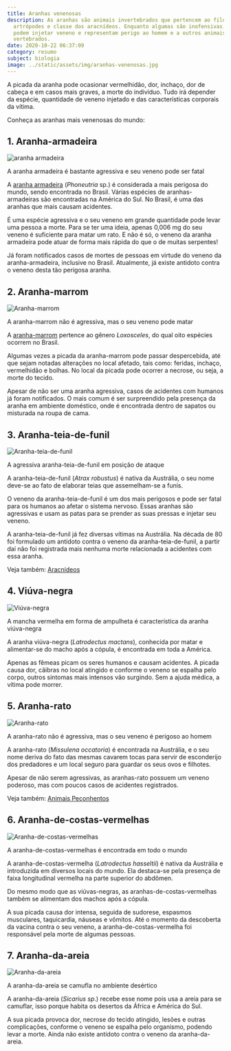 ```yaml
---
title: Aranhas venenosas
description: As aranhas são animais invertebrados que pertencem ao filo dos
  artrópodes e classe dos aracnídeos. Enquanto algumas são inofensivas, outras
  podem injetar veneno e representam perigo ao homem e a outros animais
  vertebrados.
date: 2020-10-22 06:37:09
category: resumo
subject: biologia
image: ../static/assets/img/aranhas-venenosas.jpg
---
```

A picada da aranha pode ocasionar vermelhidão, dor, inchaço, dor de cabeça e em casos mais graves, a morte do indivíduo. Tudo irá depender da espécie, quantidade de veneno injetado e das características corporais da vítima.

Conheça as aranhas mais venenosas do mundo:

## 1. Aranha-armadeira

![aranha armadeira](https://static.todamateria.com.br/upload/ar/ma/armadeira-0.jpg)

A aranha armadeira é bastante agressiva e seu veneno pode ser fatal

A [aranha armadeira](https://www.todamateria.com.br/aranha-armadeira/) (*Phoneutria* sp.) é considerada a mais perigosa do mundo, sendo encontrada no Brasil. Várias espécies de aranhas-armadeiras são encontradas na América do Sul. No Brasil, é uma das aranhas que mais causam acidentes.

É uma espécie agressiva e o seu veneno em grande quantidade pode levar uma pessoa a morte. Para se ter uma ideia, apenas 0,006 mg do seu veneno é suficiente para matar um rato. E não é só, o veneno da aranha armadeira pode atuar de forma mais rápida do que o de muitas serpentes!

Já foram notificados casos de mortes de pessoas em virtude do veneno da aranha-armadeira, inclusive no Brasil. Atualmente, já existe antidoto contra o veneno desta tão perigosa aranha.

## 2. Aranha-marrom

![Aranha-marrom](https://static.todamateria.com.br/upload/ar/an/aranhamarrom1.jpg)

A aranha-marrom não é agressiva, mas o seu veneno pode matar

A [aranha-marrom](https://www.todamateria.com.br/aranha-marrom/) pertence ao gênero *Loxosceles*, do qual oito espécies ocorrem no Brasil.

Algumas vezes a picada da aranha-marrom pode passar despercebida, até que sejam notadas alterações no local afetado, tais como: feridas, inchaço, vermelhidão e bolhas. No local da picada pode ocorrer a necrose, ou seja, a morte do tecido.

Apesar de não ser uma aranha agressiva, casos de acidentes com humanos já foram notificados. O mais comum é ser surpreendido pela presença da aranha em ambiente doméstico, onde é encontrada dentro de sapatos ou misturada na roupa de cama.

## 3. Aranha-teia-de-funil

![Aranha-teia-de-funil](https://static.todamateria.com.br/upload/ar/an/aranhateiadefunil.jpg)

A agressiva aranha-teia-de-funil em posição de ataque

A aranha-teia-de-funil (*Atrax robustus*) é nativa da Austrália, o seu nome deve-se ao fato de elaborar teias que assemelham-se a funis.

O veneno da aranha-teia-de-funil é um dos mais perigosos e pode ser fatal para os humanos ao afetar o sistema nervoso. Essas aranhas são agressivas e usam as patas para se prender as suas pressas e injetar seu veneno.

A aranha-teia-de-funil já fez diversas vítimas na Austrália. Na década de 80 foi formulado um antídoto contra o veneno da aranha-teia-de-funil, a partir daí não foi registrada mais nenhuma morte relacionada a acidentes com essa aranha.

Veja também: [Aracnídeos](https://www.todamateria.com.br/aracnideos/)

## 4. Viúva-negra

![Viúva-negra](https://static.todamateria.com.br/upload/vi/uv/viuvanegra.jpg)

A mancha vermelha em forma de ampulheta é característica da aranha viúva-negra

A aranha viúva-negra (*Latrodectus mactans*), conhecida por matar e alimentar-se do macho após a cópula, é encontrada em toda a América.

Apenas as fêmeas picam os seres humanos e causam acidentes. A picada causa dor, cãibras no local atingido e conforme o veneno se espalha pelo corpo, outros sintomas mais intensos vão surgindo. Sem a ajuda médica, a vítima pode morrer.

## 5. Aranha-rato

![Aranha-rato](https://static.todamateria.com.br/upload/ar/an/aranharato-cke.jpg)

A aranha-rato não é agressiva, mas o seu veneno é perigoso ao homem

A aranha-rato (*Missulena occatoria*) é encontrada na Austrália, e o seu nome deriva do fato das mesmas cavarem tocas para servir de esconderijo dos predadores e um local seguro para guardar os seus ovos e filhotes.

Apesar de não serem agressivas, as aranhas-rato possuem um veneno poderoso, mas com poucos casos de acidentes registrados.

Veja também: [Animais Peçonhentos](https://www.todamateria.com.br/animais-peconhentos/)

## 6. Aranha-de-costas-vermelhas

![Aranha-de-costas-vermelhas](https://static.todamateria.com.br/upload/ar/an/aranhadecostasvermelhas.jpg)

A aranha-de-costas-vermelhas é encontrada em todo o mundo

A aranha-de-costas-vermelha (*Latrodectus hasseltii*) é nativa da Austrália e introduzida em diversos locais do mundo. Ela destaca-se pela presença de faixa longitudinal vermelha na parte superior do abdômen.

Do mesmo modo que as viúvas-negras, as aranhas-de-costas-vermelhas também se alimentam dos machos após a cópula.

A sua picada causa dor intensa, seguida de sudorese, espasmos musculares, taquicardia, náuseas e vômitos. Até o momento da descoberta da vacina contra o seu veneno, a aranha-de-costas-vermelha foi responsável pela morte de algumas pessoas.

## 7. Aranha-da-areia

![Aranha-da-areia](https://static.todamateria.com.br/upload/ar/an/aranhadaareia.jpg)

A aranha-da-areia se camufla no ambiente desértico

A aranha-da-areia (*Sicarius sp*.) recebe esse nome pois usa a areia para se camuflar, isso porque habita os desertos da África e América do Sul.

A sua picada provoca dor, necrose do tecido atingido, lesões e outras complicações, conforme o veneno se espalha pelo organismo, podendo levar a morte. Ainda não existe antídoto contra o veneno da aranha-da-areia.